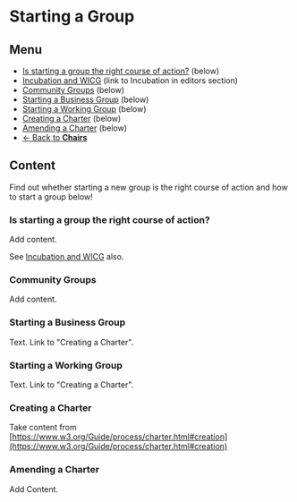 # Starting a Group
## Menu
* [Is starting a group the right course of action?]() (below)
* [Incubation and WICG](../editors/incubation.md) (link to Incubation in editors section)
* [Community Groups](#) (below)
* [Starting a Business Group](#) (below)
* [Starting a Working Group](#) (below)
* [Creating a Charter](#) (below)
* [Amending a Charter](#) (below)
* [<- Back to **Chairs**](index.md#)

## Content
Find out whether starting a new group is the right course of action and how to start a group below!

### Is starting a group the right course of action?
Add content.

See [Incubation and WICG](../editors/incubation.md) also.

### Community Groups
Add content.

### Starting a Business Group
Text. Link to "Creating a Charter".

### Starting a Working Group
Text. Link to "Creating a Charter".

### Creating a Charter
Take content from [https://www.w3.org/Guide/process/charter.html#creation](https://www.w3.org/Guide/process/charter.html#creation)

### Amending a Charter
Add Content.

